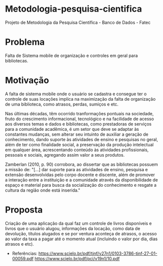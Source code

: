 # Metodologia-pesquisa-cientifica
Projeto de Metodologia da Pesquisa Científica - Banco de Dados - Fatec

# Problema
  Falta de Sistema mobile de organização e controles em geral para bibliotecas.

# Motivação
  A falta de sistema mobile onde o usuário se cadastra e consegue ter o controle de suas locações implica na maximização da falta de organização de uma biblioteca, como atrasos, perdas, sumiços e etc.

  Nas últimas décadas, têm ocorrido tranformações pontuais na sociedade, fruto do crescimento informacional, tecnológico e na facilidade de acesso aos diversos temas e dados e bibliotecas, como prestadoras de serviços para a comunidade acadêmica, é um setor que deve se adaptar às constantes mudanças, sem alterar seu intuinto de auxiliar a geração de conhecimento, dando suporte às atividades de ensino e pesquisas no geral, além de ter como finalidade social, a preservação da produção intelectual em qualquer área, acrescentando conteúdo às atividades profissionais, pessoais e sociais, agregando assim valor a seus produtos.

  Zamberlan (2010, p. 90) corrobora, ao dissertar que as bibliotecas possuem a missão de:
  "[...] dar suporte para as atividades de ensino, pesquisa e extensão desenvolvidas pelo corpo docente e discente, além de promover a interação entre a instituição e a comunidade
através da disponibilidade de espaço e material para busca da socialização do conhecimento e resgate a cultura da região onde está inserida."


# Proposta
  Criação de uma aplicação da qual faz um controle de livros disponíveis e livros que o usuário alugou, informações da locação, como data de devolução, títulos alugados e se por ventura aconteça de atrasos, o acesso ao valor da taxa a pagar até o momento atual (incluindo o valor por dia, dias atrasos e etc).

- Referências:
  https://www.scielo.br/pdf/tinf/v27n1/0103-3786-tinf-27-01-00059.pdf
  https://www.scielo.br/pdf/pci/v19n1/10.pdf
